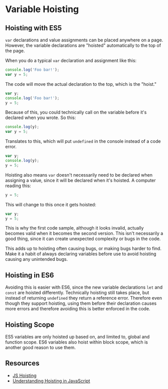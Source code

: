 # Variable Hoisting

## Hoisting with ES5

`var` declarations and value assignments can be placed anywhere on a page. However, the variable declarations are "hoisted" automatically to the top of the page.

When you do a typical `var` declaration and assignment like this:

```javascript
console.log('Foo bar!');
var y = 5;
```

The code will move the actual declaration to the top, which is the "hoist."

```javascript
var y;
console.log('Foo bar!');
y = 5;
```

Because of this, you could technically call on the variable before it's declared when you wrote. So this:

```javascript
console.log(y);
var y = 5;
```

Translates to this, which will put `undefined` in the console instead of a code error.

```javascript
var y;
console.log(y);
y = 5;
```

Hoisting also means `var` doesn't necessarily need to be declared when assigning a value, since it will be declared when it's hoisted. A computer reading this:

```javascript
y = 5;
```

This will change to this once it gets hoisted:

```javascript
var y;
y = 5;
```

This is why the first code sample, although it looks invalid, actually becomes valid when it becomes the second version. This isn't necessarily a good thing, since it can create unexpected complexity or bugs in the code.

This adds up to hoisting often causing bugs, or making bugs harder to find. Make it a habit of always declaring variables before use to avoid hoisting causing any unintended bugs.

## Hoisting in ES6

Avoiding this is easier with ES6, since the new variable declarations `let` and `const` are hoisted differently. Technically hoisting still takes place, but instead of returning `undefined` they return a reference error. Therefore even though they support hoisting, using them before their declaration causes more errors and therefore avoiding this is better enforced in the code.

## Hoisting Scope

ES5 variables are only hoisted up based on, and limited to, global and function scope. ES6 variables also hoist within block scope, which is another good reason to use them.

## Resources

* [JS Hoisting](https://www.w3schools.com/js/js_hoisting.asp)
* [Understanding Hoisting in JavaScript](https://scotch.io/tutorials/understanding-hoisting-in-javascript)
